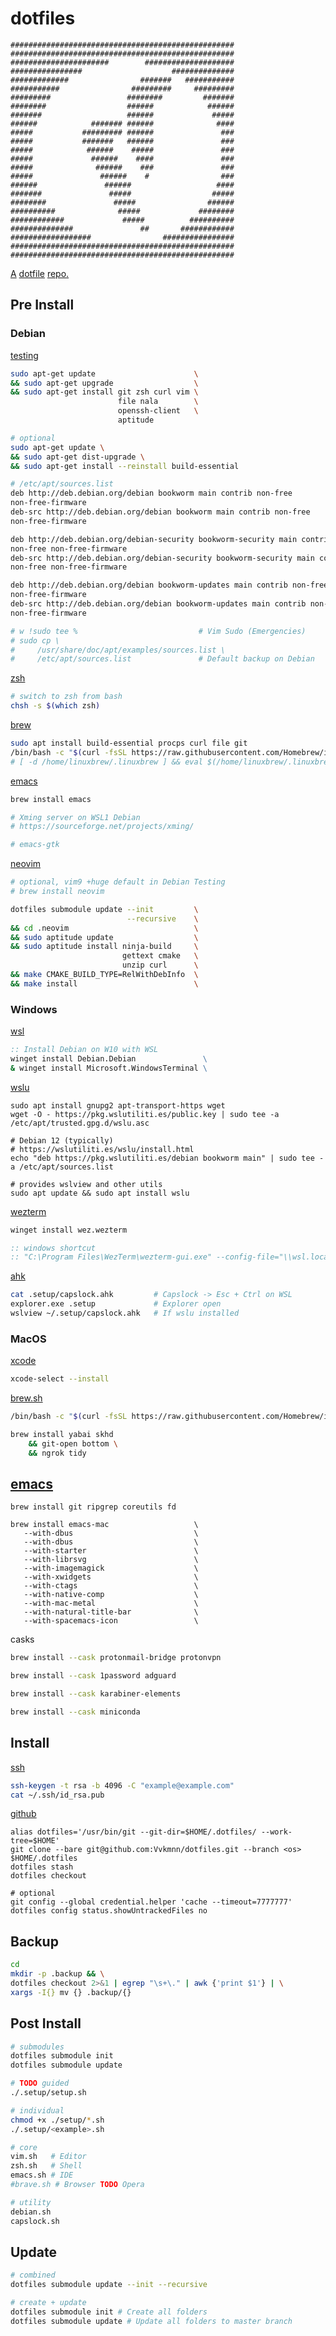 # dotfiles

```
##################################################
##################################################
######################        ####################
################                    ##############
#############                #######   ###########
###########                #########     #########
#########                 ########         #######
########                  ######            ######
#######                   ######             #####
######            ####### ######              ####
#####           ######### ######               ###
#####           #######   ######               ###
#####            ######    #####               ###
#####             ######    ####               ###
#####              ######    ###               ###
#####               ######    #                ###
######               ######                   ####
#######               #####                  #####
########               #####                ######
##########              #####             ########
############             #####          ##########
##############               ##       ############
##################                ################
##################################################
##################################################
```

[A](https://medium.com/@webprolific/getting-started-with-dotfiles-43c3602fd789) [dotfile](https://dotfiles.github.io) [repo](https://news.ycombinator.com/item?id=11070797)[.](https://www.atlassian.com/git/tutorials/dotfiles)

## Pre Install

### Debian

[testing](https://wiki.debian.org/LTS)
```sh
sudo apt-get update                      \
&& sudo apt-get upgrade                  \
&& sudo apt-get install git zsh curl vim \
                        file nala        \
                        openssh-client   \
                        aptitude         

# optional
sudo apt-get update \
&& sudo apt-get dist-upgrade \
&& sudo apt-get install --reinstall build-essential
```

```sh
# /etc/apt/sources.list
deb http://deb.debian.org/debian bookworm main contrib non-free
non-free-firmware
deb-src http://deb.debian.org/debian bookworm main contrib non-free
non-free-firmware

deb http://deb.debian.org/debian-security bookworm-security main contrib
non-free non-free-firmware
deb-src http://deb.debian.org/debian-security bookworm-security main contrib
non-free non-free-firmware

deb http://deb.debian.org/debian bookworm-updates main contrib non-free
non-free-firmware
deb-src http://deb.debian.org/debian bookworm-updates main contrib non-free
non-free-firmware

# w !sudo tee %                           # Vim Sudo (Emergencies)
# sudo cp \ 
#     /usr/share/doc/apt/examples/sources.list \
#     /etc/apt/sources.list               # Default backup on Debian
```


[zsh](https://www.zsh.org/)
```sh
# switch to zsh from bash
chsh -s $(which zsh)            
```

[brew](https://docs.brew.sh/Homebrew-on-Linux)
```sh
sudo apt install build-essential procps curl file git
/bin/bash -c "$(curl -fsSL https://raw.githubusercontent.com/Homebrew/install/HEAD/install.sh)"
# [ -d /home/linuxbrew/.linuxbrew ] && eval $(/home/linuxbrew/.linuxbrew/bin/brew shellenv) # already in .shell
```

[emacs](https://www.gnu.org/software/emacs/)
```sh
brew install emacs

# Xming server on WSL1 Debian
# https://sourceforge.net/projects/xming/

# emacs-gtk
```

[neovim](https://neovim.io/)
```sh
# optional, vim9 +huge default in Debian Testing
# brew install neovim

dotfiles submodule update --init         \
                          --recursive    \
&& cd .neovim                            \
&& sudo aptitude update                  \
&& sudo aptitude install ninja-build     \
                         gettext cmake   \
                         unzip curl      \
&& make CMAKE_BUILD_TYPE=RelWithDebInfo  \
&& make install                          \
```

### Windows

[wsl](https://learn.microsoft.com/en-us/windows/wsl/install)
```bat
:: Install Debian on W10 with WSL
winget install Debian.Debian               \
& winget install Microsoft.WindowsTerminal \

```

[wslu](https://wslutiliti.es/wslu/)
```shell
sudo apt install gnupg2 apt-transport-https wget
wget -O - https://pkg.wslutiliti.es/public.key | sudo tee -a /etc/apt/trusted.gpg.d/wslu.asc

# Debian 12 (typically)
# https://wslutiliti.es/wslu/install.html
echo "deb https://pkg.wslutiliti.es/debian bookworm main" | sudo tee -a /etc/apt/sources.list

# provides wslview and other utils
sudo apt update && sudo apt install wslu 
```
[wezterm]()
```bat
winget install wez.wezterm 

:: windows shortcut
:: "C:\Program Files\WezTerm\wezterm-gui.exe" --config-file="\\wsl.localhost\Debian\home\v\.config\wezterm\wezterm.lua" start -- wsl -d Debian
```

[ahk](https://www.autohotkey.com/)
```sh
cat .setup/capslock.ahk         # Capslock -> Esc + Ctrl on WSL 
explorer.exe .setup             # Explorer open 
wslview ~/.setup/capslock.ahk   # If wslu installed
```

### MacOS

[xcode](https://developer.apple.com/xcode/resources/)
```sh
xcode-select --install
```

[brew.sh](https://brew.sh)
```sh
/bin/bash -c "$(curl -fsSL https://raw.githubusercontent.com/Homebrew/install/HEAD/install.sh)" 
```

```sh
brew install yabai skhd         
	&& git-open bottom \
	&& ngrok tidy 
```

## [emacs](https://github.com/doomemacs/doomemacs)
```
brew install git ripgrep coreutils fd

brew install emacs-mac                   \
   --with-dbus                           \
   --with-dbus                           \
   --with-starter                        \
   --with-librsvg                        \
   --with-imagemagick                    \
   --with-xwidgets                       \ 
   --with-ctags                          \
   --with-native-comp                    \
   --with-mac-metal                      \
   --with-natural-title-bar              \
   --with-spacemacs-icon                 \
```

casks
```sh
brew install --cask protonmail-bridge protonvpn
```
```sh
brew install --cask 1password adguard
```
```sh
brew install --cask karabiner-elements          
```
```sh
brew install --cask miniconda
```

## Install

[ssh](https://docs.github.com/en/authentication/connecting-to-github-with-ssh/generating-a-new-ssh-key-and-adding-it-to-the-ssh-agent)
```sh
ssh-keygen -t rsa -b 4096 -C "example@example.com"
cat ~/.ssh/id_rsa.pub
```

[github](https://github.com/Vvkmnn/dotfiles)
```
alias dotfiles='/usr/bin/git --git-dir=$HOME/.dotfiles/ --work-tree=$HOME'
git clone --bare git@github.com:Vvkmnn/dotfiles.git --branch <os> $HOME/.dotfiles
dotfiles stash
dotfiles checkout

# optional
git config --global credential.helper 'cache --timeout=7777777'
dotfiles config status.showUntrackedFiles no

```

## Backup

```sh
cd
mkdir -p .backup && \
dotfiles checkout 2>&1 | egrep "\s+\." | awk {'print $1'} | \
xargs -I{} mv {} .backup/{}
```

## Post Install

```sh
# submodules
dotfiles submodule init
dotfiles submodule update

# TODO guided
./.setup/setup.sh

# individual
chmod +x ./setup/*.sh
./.setup/<example>.sh

# core
vim.sh   # Editor
zsh.sh   # Shell
emacs.sh # IDE
#brave.sh # Browser TODO Opera

# utility
debian.sh
capslock.sh
```


## Update

```sh
# combined
dotfiles submodule update --init --recursive

# create + update
dotfiles submodule init # Create all folders 
dotfiles submodule update # Update all folders to master branch
```

